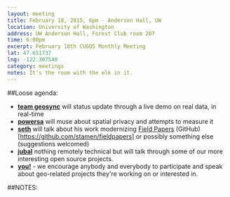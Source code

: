 ```yaml
---
layout: meeting
title: February 18, 2015, 6pm - Anderson Hall, UW
location: University of Washington
address: UW Anderson Hall, Forest Club room 207
time: 6:00pm
excerpt: February 18th CUGOS Monthly Meeting
lat: 47.651737
lng: -122.307540
category: meetings
notes: It's the room with the elk in it.
---
```


##Loose agenda:

- **[team geosync](https://github.com/aaronr/geosync)** will status update through a live demo on real data, in real-time
- **[powersa](https://github.com/powersa)** will muse about spatial privacy and attempts to measure it
- **[seth](https://github.com/mojodna)** will talk about his work modernizing [Field Papers](http://fieldpapers.org) (GitHub)[https://github.com/stamen/fieldpapers] or possibly something else (suggestions welcomed)
- **[jubal](https://github.com/spatialdev)** nothing remotely technical but will talk through some of our more interesting open source projects.
- **[you!](http://github.com/cugos/cugos.github.com)** - we encourage anybody and everybody to participate and speak about geo-related projects they're working on or interested in.

##NOTES:

